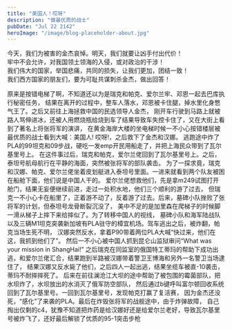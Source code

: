 ```yaml
---
title: "美国人！哎呀"
description: "做最优质的战士"
pubDate: "Jul 22 2142"
heroImage: "/image/blog-placeholder-about.jpg"
---
```


今天，我们为被害的金杰哀悼。明天，我们就要让凶手付出代价！<br>
牢中不会允许，对我国领土领海的入侵，或对政治的干涉！<br>
我们伟大的国家，举国悲痛，共同的损失，让我们更加，团结一致！<br>
我们西方国家的朋友们，要为可耻共谋刺杀金杰，做出回答！

原来是按错电梯了啊，不知道还以为是瑞克和帕克、爱尔兰牢、邓恩一起去巴库执行秘密任务，
结果在离开的过程中，整车人落水，邓恩被卡住腿，掉水里化身憋气王了。之后又前往上海拯救中国的民选领导人金杰，
刚开车行驶到马路上就被路人骂伸进冰，还被人用燃烧瓶给烧到车了结果导致车失控卡住了，又在大街上看到了著名上将张将军的演讲，
在黄金海岸大楼的坐电梯时候一不小心按错楼层被最优质的战士看到大喊：美国人! 哎呀!，之后救下了金杰和汉娜。
逃跑途中炸了PLA的99坦克和09步战，硬吃一发emp开民用船走了，并把上海民众带到了瓦尔基里号上。
在这件事过后，瑞克和帕克，爱尔兰佬回到了瓦尔基里号上。之后，泰坦号航母航行在平静的海面，突然被张将军的部队袭击。
为了一探求竟，瑞克和汉娜、帕克、爱尔兰佬坐着皮划艇进入泰坦号里面。一进来就看到两个队友被困在船舱下面，他们说是中国人干的。
爱尔兰佬想救他们，先是拿m249试图打开舱门，结果无妄便继续前进，走过一处积水地，他们三个顺利的游了过去，
但瑞克一不小心卡在船里了，正着游不动了，反着游了过去。后来，墓碑小队挫败了张将军的计划，但泰坦号龙骨断裂沉没了，
美中不足的是加里森在爬梯子的时候脚一滑从梯子上摔下来给摔似了。为了转移中国人的视线，
墓碑小队和海军陆战队以及三辆M1坦克突袭新加坡有PLA驻守的樟宜机场。驾车逃出之后，被炸翻，帕克当场生死不明，
汉娜突然反水，拿着P90带着两位PLA大喊“快过来，他们在这，我抓到他们了”。
然后一不小心被中国人抓到昆仑山监狱审问“What was your mission in ShangHai!”
之后瑞克在同监室的俄国特工蒂玛的帮助下成功出逃，和爱尔兰佬汇合，结果跑到半路被汉娜带着警卫王博海和另外一名警卫当场逮住了，
结果汉娜又反水毙了他们，之后四人一起出逃，结果坐缆车被直-10袭击，蒂玛不耐摔摔死了。
后来在前往澜沧江大坝的途中帮助了被包围的霉菌部队，把水坝炸了，水坝放出的水消灭了俄军防空部队，
然后通过b键呼叫富尔顿回收系统回到了瓦尔基里号。一回到瓦尔基里号，发现帕克打赢了复活赛，
因为金杰还没死，“感化”了来袭的PLA。最后在炸毁张将军的战舰途中，由于炸弹故障，
自己掏出仅剩的c4，犹豫不知道把炸药是给汉娜好还是给爱尔兰老好，导致瓦尔基里号被炸飞了，还好最后解锁了优质的95-1突击步枪